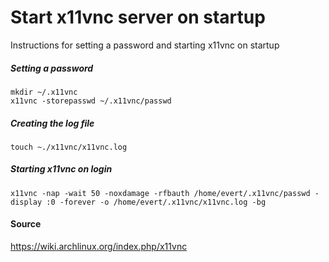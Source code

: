 Start x11vnc server on startup
==============================

Instructions for setting a password and starting x11vnc on startup

##### Setting a password
```
mkdir ~/.x11vnc
x11vnc -storepasswd ~/.x11vnc/passwd
```

##### Creating the log file
`touch ~./x11vnc/x11vnc.log`

##### Starting x11vnc on login
`x11vnc -nap -wait 50 -noxdamage -rfbauth /home/evert/.x11vnc/passwd -display :0 -forever -o /home/evert/.x11vnc/x11vnc.log -bg`

#### Source
https://wiki.archlinux.org/index.php/x11vnc
